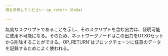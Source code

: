 ```yaml
---
項を参照してください：op_return (0x6a)

---
```

無効なスクリプトであることを示し、そのスクリプトを含む出力は、証明可能 に使用不可能になる。そのため、ネットワークノードはこの出力をUTXOセットから削除することができる。OP_RETURN`はブロックチェーンに任意のデータを記録するためによく使われる。